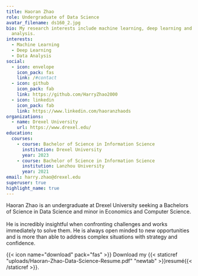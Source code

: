```yaml
---
title: Haoran Zhao
role: Undergraduate of Data Science
avatar_filename: ds160_2.jpg
bio: My research interests include machine learning, deep learning and data
  analysis.
interests:
  - Machine Learning
  - Deep Learning
  - Data Analysis
social:
  - icon: envelope
    icon_pack: fas
    link: /#contact
  - icon: github
    icon_pack: fab
    link: https://github.com/HarryZhao2000
  - icon: linkedin
    icon_pack: fab
    link: https://www.linkedin.com/haoranzhaods
organizations:
  - name: Drexel University
    url: https://www.drexel.edu/
education:
  courses:
    - course: Bachelor of Science in Information Science
      institution: Drexel University
      year: 2023
    - course: Bachelor of Science in Information Science
      institution: Lanzhou University
      year: 2021
email: harry.zhao@drexel.edu
superuser: true
highlight_name: true
---
```

Haoran Zhao is an undergraduate at Drexel University seeking a Bachelors of Science in Data Science and minor in Economics and Computer Science.\
\
He is incredibly insightful when confronting challenges and works immediately to solve them. He is always open minded to new opportunities and is more than able to address complex situations with strategy and confidence.

{{< icon name="download" pack="fas" >}} Download my {{< staticref "uploads/Haoran-Zhao-Data-Science-Resume.pdf" "newtab" >}}resumé{{< /staticref >}}.